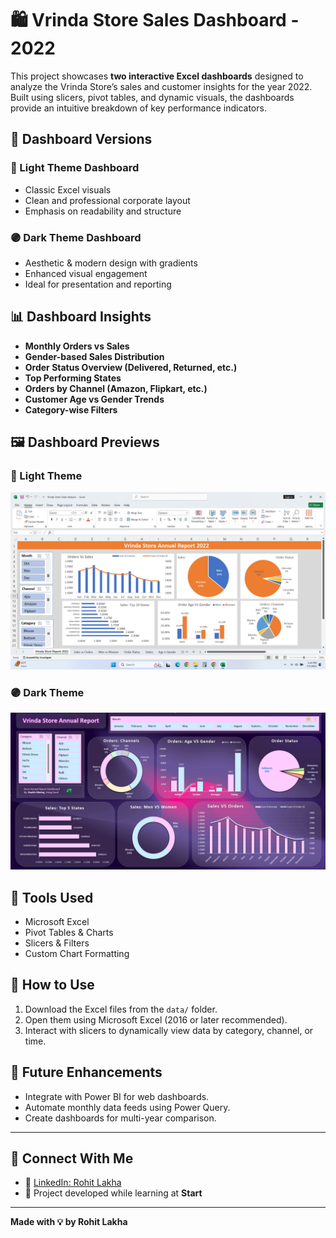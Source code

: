 # 🛍️ Vrinda Store Sales Dashboard - 2022

This project showcases **two interactive Excel dashboards** designed to analyze the Vrinda Store’s sales and customer insights for the year 2022. Built using slicers, pivot tables, and dynamic visuals, the dashboards provide an intuitive breakdown of key performance indicators.

## 🎨 Dashboard Versions

### 🔸 Light Theme Dashboard
- Classic Excel visuals
- Clean and professional corporate layout
- Emphasis on readability and structure

### 🟣 Dark Theme Dashboard
- Aesthetic & modern design with gradients
- Enhanced visual engagement
- Ideal for presentation and reporting

## 📊 Dashboard Insights

- **Monthly Orders vs Sales**
- **Gender-based Sales Distribution**
- **Order Status Overview (Delivered, Returned, etc.)**
- **Top Performing States**
- **Orders by Channel (Amazon, Flipkart, etc.)**
- **Customer Age vs Gender Trends**
- **Category-wise Filters**

## 🖼️ Dashboard Previews

### 🔸 Light Theme

![Light Theme Dashboard](assets/dashboard_light_theme.png)

### 🟣 Dark Theme

![Dark Theme Dashboard](assets/dashboard_dark_theme.png)


## 🧰 Tools Used

- Microsoft Excel
- Pivot Tables & Charts
- Slicers & Filters
- Custom Chart Formatting

## 🚀 How to Use

1. Download the Excel files from the `data/` folder.
2. Open them using Microsoft Excel (2016 or later recommended).
3. Interact with slicers to dynamically view data by category, channel, or time.

## 🔮 Future Enhancements

- Integrate with Power BI for web dashboards.
- Automate monthly data feeds using Power Query.
- Create dashboards for multi-year comparison.

---

## 🤝 Connect With Me

- 🔗 [LinkedIn: Rohit Lakha](https://www.linkedin.com/in/rohit-lakha/)
- 📘 Project developed while learning at **Start**

---

**Made with 💡 by Rohit Lakha**



